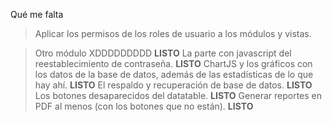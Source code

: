 Qué me falta

>Aplicar los permisos de los roles de usuario a los módulos y vistas.

>Otro módulo XDDDDDDDDD **LISTO**
>La parte con javascript del reestablecimiento de contraseña. **LISTO**
>ChartJS y los gráficos con los datos de la base de datos, además de las estadísticas de lo que hay ahí. **LISTO**
>El respaldo y recuperación de base de datos. **LISTO**
>Los botones desaparecidos del datatable. **LISTO**
>Generar reportes en PDF al menos (con los botones que no están). **LISTO**
